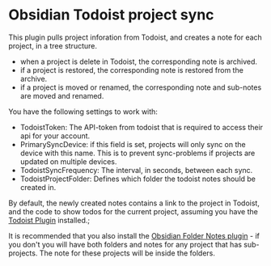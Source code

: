# Obsidian Todoist project sync

This plugin pulls project inforation from Todoist, and creates a note for each project, in a tree structure.

- when a project is delete in Todoist, the corresponding note is archived.
- if a project is restored, the corresponding note is restored from the archive.
- if a project is moved or renamed, the corresponding note and sub-notes are moved and renamed. 


You have the following settings to work with: 
 - TodoistToken: The API-token from todoist that is required to access their api for your account.
 - PrimarySyncDevice: if this field is set, projects will only sync on the device with this name. This is to prevent sync-problems if projects are updated on multiple devices.
 - TodoistSyncFrequency: The interval, in seconds, between each sync.
 - TodoistProjectFolder: Defines which folder the todoist notes should be created in. 
    
    
By default, the newly created notes contains a link to the project in Todoist, and the code to show todos for the current project, assuming you have the [Todoist Plugin](https://obsidian.md/plugins?id=todoist-sync-plugin) installed.;


It is recommended that you also install the [Obsidian Folder Notes plugin](https://obsidian.md/plugins?id=folder-notes) - if you don't you will have both folders and notes for any project that has sub-projects. The note for these projects will be inside the folders.
